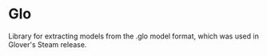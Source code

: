 # Glo

Library for extracting models from the .glo model format, which was used in Glover's Steam release.